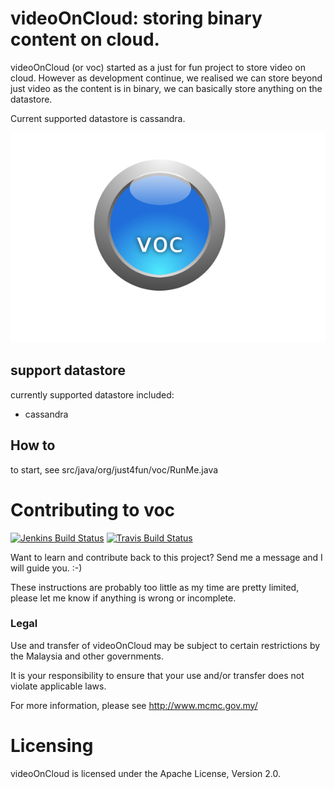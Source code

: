 videoOnCloud: storing binary content on cloud.
=============================================

videoOnCloud (or voc) started as a just for fun project to store video on cloud.
However as development continue, we realised we can store beyond just video as
the content is in binary, we can basically store anything on the datastore.

Current supported datastore is cassandra.

![videoOnCloud L](docs/sources/static_files/voc-logo.png "Video On Cloud")

## support datastore

currently supported datastore included:

 * cassandra

## How to

to start, see src/java/org/just4fun/voc/RunMe.java

Contributing to voc
======================

[![Jenkins Build Status](https://jenkins.weetech.co/job/videoOnCloud%20Master/badge/icon)](https://jenkins.weetech.co/job/videoOnCloud%20Master/)
[![Travis Build Status](https://travis-ci.org/jasonwee/videoOnCloud.svg?branch=master)](https://travis-ci.org/jasonwee/videoOnCloud)

Want to learn and contribute back to this project? Send me a message and I will
guide you. :-)

These instructions are probably too little as my time are pretty limited, please
let me know if anything is wrong or incomplete.

### Legal

Use and transfer of videoOnCloud may be subject to certain restrictions by the
Malaysia and other governments.

It is your responsibility to ensure that your use and/or transfer does not
violate applicable laws.

For more information, please see http://www.mcmc.gov.my/

Licensing
=========
videoOnCloud is licensed under the Apache License, Version 2.0.


